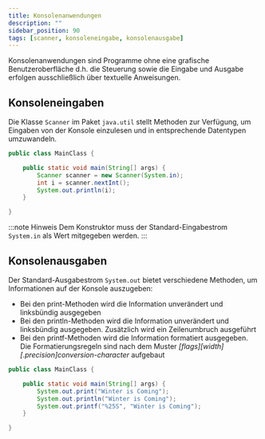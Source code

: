 ```yaml
---
title: Konsolenanwendungen
description: ""
sidebar_position: 90
tags: [scanner, konsoleneingabe, konsolenausgabe]
---
```


Konsolenanwendungen sind Programme ohne eine grafische Benutzeroberfläche d.h. die Steuerung sowie die Eingabe und Ausgabe erfolgen ausschließlich über textuelle Anweisungen.

## Konsoleneingaben
Die Klasse `Scanner` im Paket `java.util` stellt Methoden zur Verfügung, um Eingaben von der Konsole einzulesen und in entsprechende Datentypen umzuwandeln.

```java
public class MainClass {

    public static void main(String[] args) {
        Scanner scanner = new Scanner(System.in);
        int i = scanner.nextInt();
        System.out.println(i);
    }

}
```

:::note Hinweis
Dem Konstruktor muss der Standard-Eingabestrom `System.in` als Wert mitgegeben werden.
:::

## Konsolenausgaben
Der Standard-Ausgabestrom `System.out` bietet verschiedene Methoden, um Informationen auf der Konsole auszugeben:
- Bei den print-Methoden wird die Information unverändert und linksbündig ausgegeben
- Bei den println-Methoden wird die Information unverändert und linksbündig ausgegeben. Zusätzlich wird ein Zeilenumbruch ausgeführt
- Bei den printf-Methoden wird die Information formatiert ausgegeben. Die Formatierungsregeln sind nach dem Muster _[flags]\[width][.precision]conversion-character_  aufgebaut

```java
public class MainClass {

    public static void main(String[] args) {
        System.out.print("Winter is Coming");
        System.out.println("Winter is Coming");
        System.out.printf("%25S", "Winter is Coming");
    }

}
```